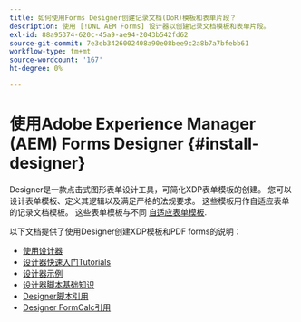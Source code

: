 ```yaml
---
title: 如何使用Forms Designer创建记录文档(DoR)模板和表单片段？
description: 使用 [!DNL AEM Forms] 设计器以创建记录文档模板和表单片段。
exl-id: 88a95374-620c-45a9-ae94-2043b542fd62
source-git-commit: 7e3eb3426002408a90e08bee9c2a8b7a7bfebb61
workflow-type: tm+mt
source-wordcount: '167'
ht-degree: 0%

---
```


# 使用Adobe Experience Manager (AEM) Forms Designer {#install-designer}

Designer是一款点击式图形表单设计工具，可简化XDP表单模板的创建。 您可以设计表单模板、定义其逻辑以及满足严格的法规要求。 这些模板用作自适应表单的记录文档模板。 这些表单模板与不同 [自适应表单模板](template-editor.md).

以下文档提供了使用Designer创建XDP模板和PDF forms的说明：

+ [使用设计器](assets/using-designer-cs.pdf)
+ [设计器快速入门Tutorials](https://helpx.adobe.com/content/dam/help/en/experience-manager/6-5/forms/pdf/designer-quickstart.pdf)
+ [设计器示例](https://helpx.adobe.com/content/dam/help/en/experience-manager/6-5/forms/pdf/designer-samples.pdf)
+ [设计器脚本基础知识](https://helpx.adobe.com/content/dam/help/en/experience-manager/6-5/forms/pdf/scripting-basics.pdf)
+ [Designer脚本引用](https://helpx.adobe.com/content/dam/help/en/experience-manager/6-5/forms/pdf/scripting-reference.pdf)
+ [Designer FormCalc引用](https://helpx.adobe.com/content/dam/help/en/experience-manager/6-5/forms/pdf/formcalc-reference.pdf)
